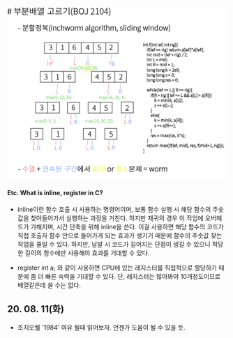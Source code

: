 ![Alt text](./img/img_200811.png)

#### Etc. What is inline, register in C?

 - inline이란 함수 호출 시 사용하는 명령어이며, 보통 함수 실행 시 해당 함수의 주솟값을 찾아들어가서 실행하는 과정을 거친다. 하지만 재귀의 경우 이 작업에 오버헤드가 가해지며, 시간 단축을 위해 inline을 쓴다. 이걸 사용하면 해당 함수의 코드가 직접 호출자 함수 안으로 들어가게 되는 효과가 생기기 때문에 함수의 주솟값 찾는 작업을 줄일 수 있다. 하지만, 남발 시 코드가 길어지는 단점이 생길 수 있으니 적당한 길이의 함수에만 사용해야 효과를 기대할 수 있다.

 - register int a; 와 같이 사용하면 CPU에 있는 레지스터를 직접적으로 할당하기 때문에 좀 더 빠른 속력을 기대할 수 있다. 단, 레지스터는 많아봐야 10개정도이므로 배열같은데 쓸 수는 없다.

 ## 20. 08. 11(화)

  - 조지오웰 '1984' 여유 될때 읽어보자. 언젠가 도움이 될 수 있을 듯.
